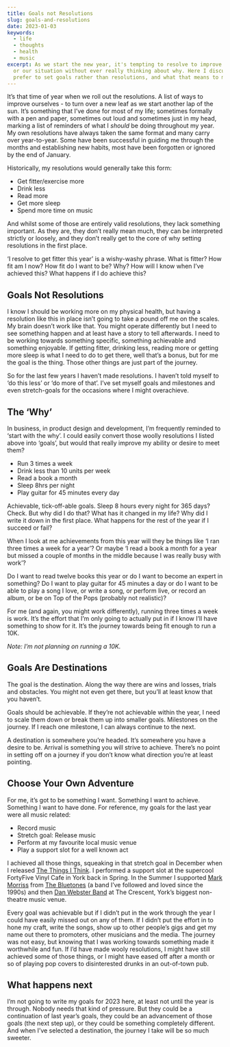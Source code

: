 ```yaml
---
title: Goals not Resolutions
slug: goals-and-resolutions
date: 2023-01-03
keywords:
  - life
  - thoughts
  - health
  - music
excerpt: As we start the new year, it's tempting to resolve to improve ourselves
  or our situation without ever really thinking about why. Here I discuss why I
  prefer to set goals rather than resolutions, and what that means to me.
---
```

It’s that time of year when we roll out the resolutions. A list of ways to improve ourselves - to turn over a new leaf as we start another lap of the sun. It’s something that I’ve done for most of my life; sometimes formally with a pen and paper, sometimes out loud and sometimes just in my head, marking a list of reminders of what I *should* be doing throughout my year. My own resolutions have always taken the same format and many carry over year-to-year. Some have been successful in guiding me through the months and establishing new habits, most have been forgotten or ignored by the end of January.

Historically, my resolutions would generally take this form:

* Get fitter/exercise more
* Drink less
* Read more
* Get more sleep
* Spend more time on music

And whilst some of those are entirely valid resolutions, they lack something important. As they are, they don’t really mean much, they can be interpreted strictly or loosely, and they don’t really get to the core of why setting resolutions in the first place.

‘I resolve to get fitter this year’ is a wishy-washy phrase. What is fitter? How fit am I now? How fit do I want to be? Why? How will I know when I’ve achieved this? What happens if I do achieve this?

## Goals Not Resolutions

I know I should be working more on my physical health, but having a resolution like this in place isn’t going to take a pound off me on the scales. My brain doesn’t work like that. You might operate differently but I need to see something happen and at least have a story to tell afterwards. I need to be working towards something specific, something achievable and something enjoyable. If getting fitter, drinking less, reading more or getting more sleep is what I need to do to get there, well that’s a bonus, but for me the goal is the thing. Those other things are just part of the journey.

So for the last few years I haven’t made resolutions. I haven’t told myself to ‘do this less’ or ‘do more of that’. I’ve set myself goals and milestones and even stretch-goals for the occasions where I might overachieve.

## The ‘Why’

In business, in product design and development, I’m frequently reminded to ‘start with the why’. I could easily convert those woolly resolutions I listed above into ‘goals’, but would that really improve my ability or desire to meet them?

* Run 3 times a week
* Drink less than 10 units per week
* Read a book a month
* Sleep 8hrs per night
* Play guitar for 45 minutes every day

Achievable, tick-off-able goals. Sleep 8 hours every night for 365 days? Check. But why did I do that? What has it changed in my life? Why did I write it down in the first place. What happens for the rest of the year if I succeed or fail?

When I look at me achievements from this year will they be things like ‘I ran three times a week for a year’? Or maybe ‘I read a book a month for a year but missed a couple of months in the middle because I was really busy with work’?

Do I want to read twelve books this year or do I want to become an expert in something? Do I want to play guitar for 45 minutes a day or do I want to be able to play a song I love, or write a song, or perform live, or record an album, or be on Top of the Pops (probably not realistic)?

For me (and again, you might work differently), running three times a week is work. It’s the effort that I’m only going to actually put in if I know I’ll have something to show for it. It’s the journey towards being fit enough to run a 10K.

*Note: I’m not planning on running a 10K.*

## Goals Are Destinations

The goal is the destination. Along the way there are wins and losses, trials and obstacles. You might not even get there, but you’ll at least know that you haven’t.

Goals should be achievable. If they’re not achievable within the year, I need to scale them down or break them up into smaller goals. Milestones on the journey. If I reach one milestone, I can always continue to the next.

A destination is somewhere you’re headed. It’s somewhere you have a desire to be. Arrival is something you will strive to achieve. There’s no point in setting off on a journey if you don’t know what direction you’re at least pointing.

## Choose Your Own Adventure

For me, it’s got to be something I want. Something I want to achieve. Something I want to have done. For reference, my goals for the last year were all music related:

* Record music
* Stretch goal: Release music
* Perform at my favourite local music venue
* Play a support slot for a well known act

I achieved all those things, squeaking in that stretch goal in December when I released [The Things I Think](https://open.spotify.com/track/44yFoN2Zx34JuQZDFCt2Zq?si=7bc13d4fb98c460b). I performed a support slot at the supercool FortyFive Vinyl Cafe in York back in Spring. In the Summer I supported [Mark Morriss](https://open.spotify.com/artist/1P03TovvDNlr7ISC0lbVSr?si=sv55B3UDRBOQOVJp6I10qA) from [The Bluetones](https://open.spotify.com/artist/66nOkPJTFgK25NMmojG04V?si=Ovu5UqB6STqQSCWn0zUAxQ) (a band I’ve followed and loved since the 1990s) and then [Dan Webster Band](https://open.spotify.com/artist/48eJB7r2n9F7PZpSFqyuE4?si=52MLLycrQ7eZRu-I6s1WOg) at The Crescent, York’s biggest non-theatre music venue.

Every goal was achievable but if I didn’t put in the work through the year I could have easily missed out on any of them. If I didn’t put the effort in to hone my craft, write the songs, show up to other people’s gigs and get my name out there to promoters, other musicians and the media. The journey was not easy, but knowing that I was working towards something made it worthwhile and fun. If I’d have made wooly resolutions, I might have still achieved some of those things, or I might have eased off after a month or so of playing pop covers to disinterested drunks in an out-of-town pub.

## What happens next

I’m not going to write my goals for 2023 here, at least not until the year is through. Nobody needs that kind of pressure. But they could be a continuation of last year’s goals, they could be an advancement of those goals (the next step up), or they could be something completely different. And when I’ve selected a destination, the journey I take will be so much sweeter.